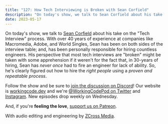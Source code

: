 ```yaml
---
title: "127: How Tech Interviewing is Broken with Sean Corfield"
description: "On today's show, we talk to Sean Corfield about his take on the 'Tech Interview' process."
date: 2023-05-17
---
```


<script async defer onload="redcircleIframe();" src="https://api.podcache.net/embedded-player/sh/30227421-bc27-45c2-bfb4-861def7dd4cc/ep/f2b759e2-0595-4f7b-bc6e-261ab97574e7"></script><div class="redcirclePlayer-f2b759e2-0595-4f7b-bc6e-261ab97574e7"></div>

On today's show, we talk to [Sean Corfield][sean-corfield] about his take on the "Tech Interview" process. With over 40 years of experience at companies like Macromedia, Adobe, and World Singles, Sean has been on both sides of the interview table; and, has been personally responsible for hiring countless engineers. His perspective that most tech interviews are "broken" might be taken with some apprehension if it weren't for the fact that, in 30-years of hiring, Sean has _never once_ had to fire an engineer for lack of ability. So, he's clearly figured out how to hire the _right people_ using a _proven and repeatable process_.

Follow the show and be sure to [join the discussion on Discord][working-code-discord]! Our website is [workingcode.dev][working-code] and we're [@WorkingCodePod on Twitter][working-code-twitter] and [Instagram][working-code-instagram]. New episodes drop weekly on Wednesday.

And, if you're **feeling the love**, [support us on Patreon][working-code-patreon].

[sean-corfield]: https://corfield.org/
[working-code]: https://workingcode.dev/
[working-code-discord]: https://workingcode.dev/discord/
[working-code-instagram]: https://www.instagram.com/workingcodepod/
[working-code-patreon]: https://www.patreon.com/workingcodepod
[working-code-twitter]: https://twitter.com/WorkingCodePod

With audio editing and engineering by [ZCross Media](https://www.zcross.media/).
